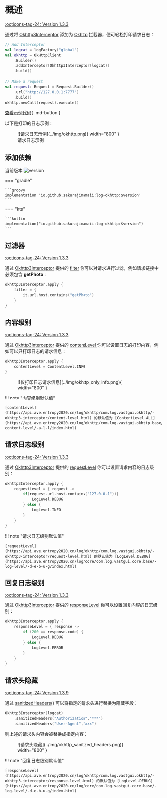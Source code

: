 # 概述

[:octicons-tag-24: Version 1.3.3](https://ave.entropy2020.cn/version/log-okhttp/#133)

通过将 [Okhttp3Interceptor](https://api.ave.entropy2020.cn/log/okhttp/com.log.vastgui.okhttp/-okhttp3-interceptor/index.html) 添加为 [Okhttp](https://square.github.io/okhttp/) 拦截器，便可轻松打印请求日志：

```kotlin
// Add Interceptor 
val logcat = logFactory("global") 
val okhttp = OkHttpClient
    .Builder()
    .addInterceptor(Okhttp3Interceptor(logcat))     
    .build()  
    
// Make a request 
val request: Request = Request.Builder()
    .url("http://127.0.0.1:7777")
    .build()
okhttp.newCall(request).execute()
```

[查看示例代码](https://github.com/SakurajimaMaii/Android-Vast-Extension/blob/develop/app/src/main/kotlin/com/ave/vastgui/app/App.kt){ .md-button }

以下是打印的日志示例：

<figure markdown>
  ![请求日志示例](../img/okhttp.png){ width="800" }
  <figcaption>请求日志示例</figcaption>
</figure>

## 添加依赖

当前版本 ![version](https://img.shields.io/maven-central/v/io.github.sakurajimamaii/log-okhttp)

=== "gradle"

    ```groovy
    implementation 'io.github.sakurajimamaii:log-okhttp:$version'
    ```

=== "kts"

    ```kotlin
    implementation("io.github.sakurajimamaii:log-okhttp:$version")
    ```

## 过滤器

[:octicons-tag-24: Version 1.3.3](https://ave.entropy2020.cn/version/log-okhttp/#133)

通过 [Okhttp3Interceptor](https://api.ave.entropy2020.cn/log/okhttp/com.log.vastgui.okhttp/-okhttp3-interceptor/index.html) 提供的 [filter](https://api.ave.entropy2020.cn/log/okhttp/com.log.vastgui.okhttp/-okhttp3-interceptor/filter.html) 你可以对请求进行过滤，例如请求链接中必须包含 **getPhoto** :

```kotlin
okhttp3Interceptor.apply {
    filter = {
        it.url.host.contains("getPhoto")
    }
}
```

## 内容级别

[:octicons-tag-24: Version 1.3.3](https://ave.entropy2020.cn/version/log-okhttp/#133)

通过 [Okhttp3Interceptor](https://api.ave.entropy2020.cn/log/okhttp/com.log.vastgui.okhttp/-okhttp3-interceptor/index.html) 提供的 [contentLevel
](https://api.ave.entropy2020.cn/log/okhttp/com.log.vastgui.okhttp/-okhttp3-interceptor/content-level.html) 你可以设置日志的打印内容，例如可以只打印日志的请求信息：

```kotlin
okhttp3Interceptor.apply {
    contentLevel = ContentLevel.INFO
}
```

<figure markdown>
  ![仅打印日志请求信息](../img/okhttp_only_info.png){ width="800" }
</figure>

!!! note "内容级别默认值"

    [contentLevel](https://api.ave.entropy2020.cn/log/okhttp/com.log.vastgui.okhttp/-okhttp3-interceptor/content-level.html) 的默认值为 [ContentLevel.ALL](https://api.ave.entropy2020.cn/log/okhttp/com.log.vastgui.okhttp.base/-content-level/-a-l-l/index.html)

## 请求日志级别

[:octicons-tag-24: Version 1.3.3](https://ave.entropy2020.cn/version/log-okhttp/#133)

通过 [Okhttp3Interceptor](https://api.ave.entropy2020.cn/log/okhttp/com.log.vastgui.okhttp/-okhttp3-interceptor/index.html) 提供的 [requestLevel](https://api.ave.entropy2020.cn/log/okhttp/com.log.vastgui.okhttp/-okhttp3-interceptor/request-level.html) 你可以设置请求内容的日志级别：

```kotlin
okhttp3Interceptor.apply {
    requestLevel = { request ->  
        if(request.url.host.contains("127.0.0.1")){
            LogLevel.DEBUG
        } else {
            LogLevel.INFO
        }
    }
}
```

!!! note "请求日志级别默认值"

    [requestLevel](https://api.ave.entropy2020.cn/log/okhttp/com.log.vastgui.okhttp/-okhttp3-interceptor/request-level.html) 的默认值为 [LogLevel.DEBUG](https://api.ave.entropy2020.cn/log/core/com.log.vastgui.core.base/-log-level/-d-e-b-u-g/index.html)

## 回复日志级别

[:octicons-tag-24: Version 1.3.3](https://ave.entropy2020.cn/version/log-okhttp/#133)

通过 [Okhttp3Interceptor](https://api.ave.entropy2020.cn/log/okhttp/com.log.vastgui.okhttp/-okhttp3-interceptor/index.html) 提供的 [responseLevel](https://api.ave.entropy2020.cn/log/okhttp/com.log.vastgui.okhttp/-okhttp3-interceptor/response-level.html) 你可以设置回复内容的日志级别：

```kotlin
okhttp3Interceptor.apply {
    responseLevel = { response ->
        if (200 == response.code) {
            LogLevel.DEBUG
        } else {
            LogLevel.ERROR
        }
    }
}
```

## 请求头隐藏

[:octicons-tag-24: Version 1.3.9](https://ave.entropy2020.cn/version/log-okhttp/#139)

通过 [sanitizedHeaders()](https://api.ave.entropy2020.cn/log/okhttp/com.log.vastgui.okhttp/-okhttp3-interceptor/sanitized-headers.html) 可以将指定的请求头进行替换为隐藏字段：

```kotlin
Okhttp3Interceptor(logcat)
    .sanitizedHeaders("Authorization","***")
    .sanitizedHeaders("User-Agent","xxx")
```

则上述的请求头内容会被替换成指定内容：

<figure markdown>
  ![请求头隐藏](../img/okhttp_sanitized_headers.png){ width="800" }
</figure>

!!! note "回复日志级别默认值"

    [responseLevel](https://api.ave.entropy2020.cn/log/okhttp/com.log.vastgui.okhttp/-okhttp3-interceptor/response-level.html) 的默认值为 [LogLevel.DEBUG](https://api.ave.entropy2020.cn/log/core/com.log.vastgui.core.base/-log-level/-d-e-b-u-g/index.html)
